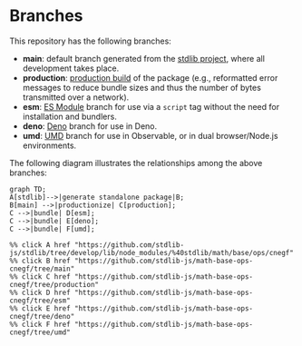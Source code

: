 <!--

@license Apache-2.0

Copyright (c) 2022 The Stdlib Authors.

Licensed under the Apache License, Version 2.0 (the "License");
you may not use this file except in compliance with the License.
You may obtain a copy of the License at

    http://www.apache.org/licenses/LICENSE-2.0

Unless required by applicable law or agreed to in writing, software
distributed under the License is distributed on an "AS IS" BASIS,
WITHOUT WARRANTIES OR CONDITIONS OF ANY KIND, either express or implied.
See the License for the specific language governing permissions and
limitations under the License.

-->

# Branches

This repository has the following branches:

-   **main**: default branch generated from the [stdlib project][stdlib-url], where all development takes place.
-   **production**: [production build][production-url] of the package (e.g., reformatted error messages to reduce bundle sizes and thus the number of bytes transmitted over a network).
-   **esm**: [ES Module][esm-url] branch for use via a `script` tag without the need for installation and bundlers.
-   **deno**: [Deno][deno-url] branch for use in Deno.
-   **umd**: [UMD][umd-url] branch for use in Observable, or in dual browser/Node.js environments.

The following diagram illustrates the relationships among the above branches:

```mermaid
graph TD;
A[stdlib]-->|generate standalone package|B;
B[main] -->|productionize| C[production];
C -->|bundle| D[esm];
C -->|bundle| E[deno];
C -->|bundle| F[umd];

%% click A href "https://github.com/stdlib-js/stdlib/tree/develop/lib/node_modules/%40stdlib/math/base/ops/cnegf"
%% click B href "https://github.com/stdlib-js/math-base-ops-cnegf/tree/main"
%% click C href "https://github.com/stdlib-js/math-base-ops-cnegf/tree/production"
%% click D href "https://github.com/stdlib-js/math-base-ops-cnegf/tree/esm"
%% click E href "https://github.com/stdlib-js/math-base-ops-cnegf/tree/deno"
%% click F href "https://github.com/stdlib-js/math-base-ops-cnegf/tree/umd"
```

[stdlib-url]: https://github.com/stdlib-js/stdlib/tree/develop/lib/node_modules/%40stdlib/math/base/ops/cnegf
[production-url]: https://github.com/stdlib-js/math-base-ops-cnegf/tree/production
[deno-url]: https://github.com/stdlib-js/math-base-ops-cnegf/tree/deno
[umd-url]: https://github.com/stdlib-js/math-base-ops-cnegf/tree/umd
[esm-url]: https://github.com/stdlib-js/math-base-ops-cnegf/tree/esm